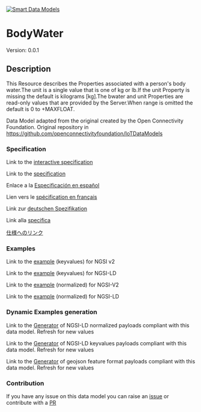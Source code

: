[![Smart Data Models](https://smartdatamodels.org/wp-content/uploads/2022/01/SmartDataModels_logo.png "Logo")](https://smartdatamodels.org)
# BodyWater
Version: 0.0.1

## Description 

This Resource describes the Properties associated with a person's body water.The unit is a single value that is one of kg or lb.If the unit Property is missing the default is kilograms [kg].The bwater and unit Properties are read-only values that are provided by the Server.When range is omitted the default is 0 to +MAXFLOAT.

Data Model adapted from the original created by the Open Connectivity Foundation. Original repository in https://github.com/openconnectivityfoundation/IoTDataModels
### Specification

Link to the [interactive specification](https://swagger.lab.fiware.org/?url=https://smart-data-models.github.io/dataModel.OCF/BodyWater/swagger.yaml)

Link to the [specification](https://github.com/smart-data-models/dataModel.OCF/blob/master/BodyWater/doc/spec.md)

Enlace a la [Especificación en español](https://github.com/smart-data-models/dataModel.OCF/blob/master/BodyWater/doc/spec_ES.md)

Lien vers le [spécification en français](https://github.com/smart-data-models/dataModel.OCF/blob/master/BodyWater/doc/spec_FR.md)

Link zur [deutschen Spezifikation](https://github.com/smart-data-models/dataModel.OCF/blob/master/BodyWater/doc/spec_DE.md)

Link alla [specifica](https://github.com/smart-data-models/dataModel.OCF/blob/master/BodyWater/doc/spec_IT.md)

[仕様へのリンク](https://github.com/smart-data-models/dataModel.OCF/blob/master/BodyWater/doc/spec_JA.md)
### Examples

Link to the [example](https://smart-data-models.github.io/dataModel.OCF/BodyWater/examples/example.json) (keyvalues) for NGSI v2

Link to the [example](https://smart-data-models.github.io/dataModel.OCF/BodyWater/examples/example.jsonld) (keyvalues) for NGSI-LD

Link to the [example](https://smart-data-models.github.io/dataModel.OCF/BodyWater/examples/example-normalized.json) (normalized) for NGSI-V2

Link to the [example](https://smart-data-models.github.io/dataModel.OCF/BodyWater/examples/example-normalized.jsonld) (normalized) for NGSI-LD
### Dynamic Examples generation

Link to the [Generator](https://smartdatamodels.org/extra/ngsi-ld_generator.php?schemaUrl=https://raw.githubusercontent.com/smart-data-models/dataModel.OCF/master/BodyWater/schema.json&email=info@smartdatamodels.org) of NGSI-LD normalized payloads compliant with this data model. Refresh for new values

Link to the [Generator](https://smartdatamodels.org/extra/ngsi-ld_generator_keyvalues.php?schemaUrl=https://raw.githubusercontent.com/smart-data-models/dataModel.OCF/master/BodyWater/schema.json&email=info@smartdatamodels.org) of NGSI-LD keyvalues payloads compliant with this data model. Refresh for new values

Link to the [Generator](https://smartdatamodels.org/extra/geojson_features_generator.php?schemaUrl=https://raw.githubusercontent.com/smart-data-models/dataModel.OCF/master/BodyWater/schema.json&email=info@smartdatamodels.org) of geojson feature format payloads compliant with this data model. Refresh for new values
### Contribution

 If you have any issue on this data model you can raise an [issue](https://github.com/smart-data-models/dataModel.OCF/issues)  or contribute with a [PR](https://github.com/smart-data-models/dataModel.OCF/pulls)